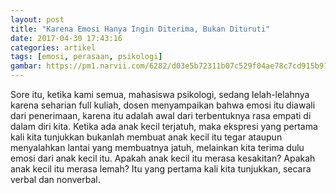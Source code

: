 ```yaml
---
layout: post
title: "Karena Emosi Hanya Ingin Diterima, Bukan Dituruti"
date: 2017-04-30 17:43:16
categories: artikel
tags: [emosi, perasaan, psikologi]
gambar: https://pm1.narvii.com/6282/d03e5b72311b07c529f04ae78c7cd915b91332eb_hq.jpg
---
```


Sore itu, ketika kami semua, mahasiswa psikologi, sedang lelah-lelahnya karena seharian full kuliah, dosen menyampaikan bahwa emosi itu diawali dari penerimaan, karena itu adalah awal dari terbentuknya rasa empati di dalam diri kita. Ketika ada anak kecil terjatuh, maka ekspresi yang pertama kali kita tunjukkan bukanlah membuat anak kecil itu tegar ataupun menyalahkan lantai yang membuatnya jatuh, melainkan kita terima dulu emosi dari anak kecil itu. Apakah anak kecil itu merasa kesakitan? Apakah anak kecil itu merasa lemah? Itu yang pertama kali kita tunjukkan, secara verbal dan nonverbal.